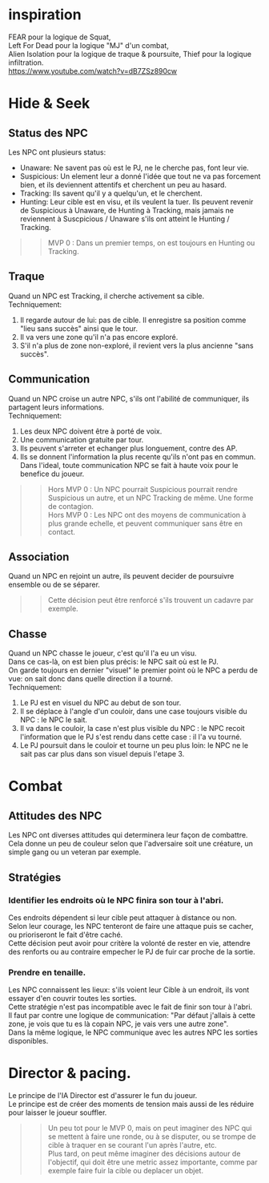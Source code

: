 # inspiration
FEAR pour la logique de Squat,  
Left For Dead pour la logique "MJ" d'un combat,  
Alien Isolation pour la logique de traque & poursuite,
Thief pour la logique infiltration.    
https://www.youtube.com/watch?v=dB7ZSz890cw



# Hide & Seek  
## Status des NPC
Les NPC ont plusieurs status:  
- Unaware: Ne savent pas où est le PJ, ne le cherche pas, font leur vie.  
- Suspicious: Un element leur a donné l'idée que tout ne va pas forcement bien, et ils deviennent attentifs et cherchent un peu au hasard.   
- Tracking: Ils savent qu'il y a quelqu'un, et le cherchent.  
- Hunting: Leur cible est en visu, et ils veulent la tuer. 
Ils peuvent revenir de Suspicious à Unaware, de Hunting à Tracking, mais jamais ne reviennent à Suscpicious / Unaware s'ils ont atteint le Hunting / Tracking.  
>> MVP 0 : Dans un premier temps, on est toujours en Hunting ou Tracking.  

## Traque
Quand un NPC est Tracking, il cherche activement sa cible.  
Techniquement:  
1. Il regarde autour de lui: pas de cible. Il enregistre sa position comme "lieu sans succès" ainsi que le tour.  
2. Il va vers une zone qu'il n'a pas encore exploré.  
3. S'il n'a plus de zone non-exploré, il revient vers la plus ancienne "sans succès".  

## Communication
Quand un NPC croise un autre NPC, s'ils ont l'abilité de communiquer, ils partagent leurs informations.  
Techniquement:  
1. Les deux NPC doivent être à porté de voix.  
2. Une communication gratuite par tour.  
3. Ils peuvent s'arreter et echanger plus longuement, contre des AP.  
4. Ils se donnent l'information la plus recente qu'ils n'ont pas en commun.  
Dans l'ideal, toute communication NPC se fait à haute voix pour le benefice du joueur.  
>> Hors MVP 0 : Un NPC pourrait Suspicious pourrait rendre Suspicious un autre, et un NPC Tracking de même. Une forme de contagion.  
>> Hors MVP 0 : Les NPC ont des moyens de communication à plus grande echelle, et peuvent communiquer sans être en contact.  

## Association
Quand un NPC en rejoint un autre, ils peuvent decider de poursuivre ensemble ou de se séparer.  
>> Cette décision peut être renforcé s'ils trouvent un cadavre par exemple.  

## Chasse
Quand un NPC chasse le joueur, c'est qu'il l'a eu un visu.  
Dans ce cas-là, on est bien plus précis: le NPC sait où est le PJ.  
On garde toujours en dernier "visuel" le premier point où le NPC a perdu de vue: on sait donc dans quelle direction il a tourné.  
Techniquement:  
1. Le PJ est en visuel du NPC au debut de son tour.  
2. Il se déplace à l'angle d'un couloir, dans une case toujours visible du NPC : le NPC le sait.
3. Il va dans le couloir, la case n'est plus visible du NPC : le NPC recoit l'information que le PJ s'est rendu dans cette case : il l'a vu tourné.  
4. Le PJ poursuit dans le couloir et tourne un peu plus loin: le NPC ne le sait pas car plus dans son visuel depuis l'etape 3.  

# Combat
## Attitudes des NPC
Les NPC ont diverses attitudes qui determinera leur façon de combattre.  
Cela donne un peu de couleur selon que l'adversaire soit une créature, un simple gang ou un veteran par exemple.  
## Stratégies
### Identifier les endroits où le NPC finira son tour à l'abri.
Ces endroits dépendent si leur cible peut attaquer à distance ou non.  
Selon leur courage, les NPC tenteront de faire une attaque puis se cacher, ou prioriseront le fait d'être caché.  
Cette décision peut avoir pour critère la volonté de rester en vie, attendre des renforts ou au contraire empecher le PJ de fuir car proche de la sortie.  
### Prendre en tenaille. 
Les NPC connaissent les lieux: s'ils voient leur Cible à un endroit, ils vont essayer d'en couvrir toutes les sorties.  
Cette stratégie n'est pas incompatible avec le fait de finir son tour à l'abri.  
Il faut par contre une logique de communication: "Par défaut j'allais à cette zone, je vois que tu es là copain NPC, je vais vers une autre zone".  
Dans la même logique, le NPC communique avec les autres NPC les sorties disponibles.  

# Director & pacing.
Le principe de l'IA Director est d'assurer le fun du joueur.  
Le principe est de créer des moments de tension mais aussi de les réduire pour laisser le joueur souffler.  
>> Un peu tot pour le MVP 0, mais on peut imaginer des NPC qui se mettent à faire une ronde, ou à se disputer, ou se trompe de cible à traquer en se courant l'un après l'autre, etc.  
>> Plus tard, on peut même imaginer des décisions autour de l'objectif, qui doit être une metric assez importante, comme par exemple faire fuir la cible ou deplacer un objet.  